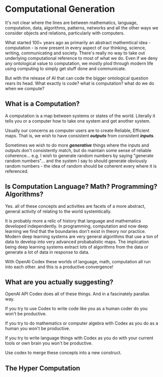 # Computational Generation

It's not clear where the lines are between mathematics, language, computation, data, algorithms, patterns, networks and all the other ways we consider objects and relations, particularly with computers.

What started 100+ years ago as primarily an abstract mathemtical idea - computation - is now present in every aspect of our thinking, science, writing, communicating and society.  There's really no way to take out underlying computational reference to most of what we do.  Even if we deny any ontological value to computation, we mostly plod through modern life using computing to simply get stuff done and communicate.

But with the release of AI that can code the bigger ontological question rears its head.  What exactly is code? what is computation? what do we do when we compute?  

## What is a Computation?

A computation is a map between systems or states of the world. Literally it tells you or a computer how to take one system and get another system.

Usually our concerns as computer users are to create Reliable, Efficient maps.  That is, we wish to have consistent ***outputs*** from consistent ***inputs***.   

Sometimes we wish to do more ***generative*** things where the inputs and outputs don't consistently match, but do maintain some sense of reliable coherence... e.g. I wish to generate random numbers by saying "generate random numbers"... and the system I say to should generate obviously random numbers - the idea of random should be coherent every where it is referenced.

## Is Computation Language? Math? Programming? Algorithms?

Yes.  all of these concepts and activities are facets of a more abstract, general activity of relating to the world systemtically.

It is probably more a relic of history that language and mathematics developed independently.  In programming, computation and now deep learning we find that the boundaries don't exist in theory nor practice.  Modern deep learning systems are very general algorithms that use a ton of data to develop into very advanced probabalistic maps.  The implication being deep learning systems extract lots of algorithms from the data or generate a lot of data in response to data.  

With OpenAI Codex these worlds of language, math, computation all run into each other.  and this is a productive convergence!

## What are you actually suggesting?

OpenAI API Codex does all of these things.  And in a fascinately parallax way.  

If you try to use Codex to write code like you as a human coder do you won't be productive.

If you try to do mathematics or computer algebra with Codex as you do as a human you won't be productive.

If you try to write language things with Codex as you do with your current tools or own brain you won't be productive.

Use codex to merge these concepts into a new construct.

## The Hyper Computation

